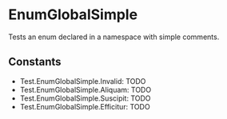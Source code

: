 # EnumGlobalSimple

Tests an enum declared in a namespace with simple comments.  

## Constants

* Test.EnumGlobalSimple.Invalid: TODO  
* Test.EnumGlobalSimple.Aliquam: TODO  
* Test.EnumGlobalSimple.Suscipit: TODO  
* Test.EnumGlobalSimple.Efficitur: TODO  

